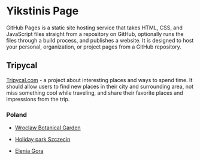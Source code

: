 # Yikstinis Page

GitHub Pages is a static site hosting service that takes HTML, CSS, and
JavaScript files straight from a repository on GitHub, optionally runs the files
through a build process, and publishes a website. It is designed to host your
personal, organization, or project pages from a GitHub repository.

## Tripycal

[Tripycal.com](https://tripycal.com/) - a project about interesting places and
ways to spend time. It should allow users to find new places in their city and
surrounding area, not miss something cool while traveling, and share their
favorite places and impressions from the trip.

### Poland

- [Wroclaw Botanical Garden](https://tripycal.com/posts/A-quiet-walk-to-Wroclaw-Botanical-Garden-64e46adcc9eb251f67099706)

- [Holiday park Szczecin](https://tripycal.com/posts/Holiday-park-Szczecin-One-day-city-exploring-651471fa70e1f6e7669f5f81)

- [Elenia Gora](https://tripycal.com/posts/Spending-time-among-Jelenia-Gora-notible-locations-65ea290664bef9d8c8f82423)

